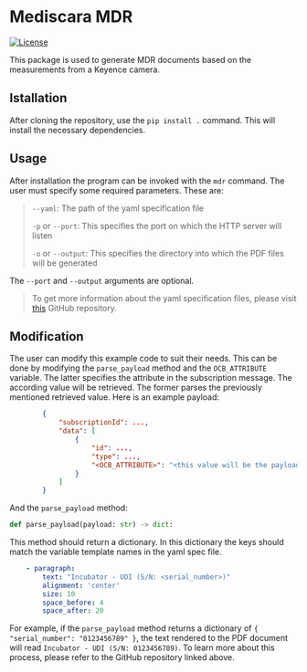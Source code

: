 # Mediscara MDR

[![License](https://img.shields.io/badge/License-Apache_2.0-blue.svg)](https://opensource.org/licenses/Apache-2.0)

This package is used to generate MDR documents based on the measurements from a Keyence camera.

## Istallation

After cloning the repository, use the `pip install .` command.
This will install the necessary dependencies.

## Usage

After installation the program can be invoked with the `mdr` command.
The user must specify some required parameters. These are:

> `--yaml`: The path of the yaml specification file
>
> `-p` or `--port`: This specifies the port on which the HTTP server will listen
>
> `-o` or `--output`: This specifies the directory into which the PDF files will be generated

The `--port` and `--output` arguments are optional.

> To get more information about the yaml specification files, please visit [this](https://github.com/ppuska/pdf-generator) GitHub repository.

## Modification
The user can modify this example code to suit their needs.
This can be done by modifying the `parse_payload` method and the `OCB_ATTRIBUTE` variable.
The latter specifies the attribute in the subscription message. The according value will be retrieved.
The former parses the previously mentioned retrieved value. Here is an example payload:
``` json
        {
            "subscriptionId": ...,
            "data": [
                {
                    "id": ...,
                    "type": ...,
                    "<OCB_ATTRIBUTE>": "<this value will be the payload>"
                }
            ]
        }
```

And the `parse_payload` method:
```python
def parse_payload(payload: str) -> dict:
```

This method should return a dictionary. In this dictionary the keys should match the variable template names in the yaml spec file.

```yaml
    - paragraph:
        text: "Incubator - UDI (S/N: <serial_number>)"
        alignment: 'center'
        size: 10
        space_before: 4
        space_after: 20
```

For example, if the `parse_payload` method returns a dictionary of `{ "serial_number": "0123456789" }`, the text rendered to the PDF document will read `Incubator - UDI (S/N: 0123456789)`.
To learn more about this process, please refer to the GitHub repository linked above.
